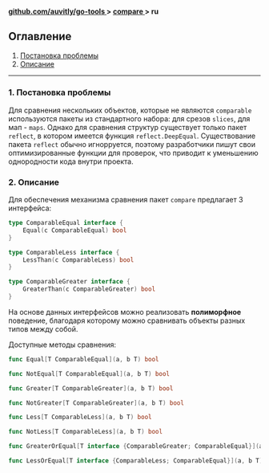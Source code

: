 <h4> 
    <a href="../../../README.md" align="center"> github.com/auvitly/go-tools </a> 
    > 
    <a href="../../README.md" align="center"> compare </a>
    >
    ru
</h4>


## Оглавление
1. [Постановка проблемы](#problem)
2. [Описание](#desc)

---

<a name="problem"></a>
### 1. Постановка проблемы

Для сравнения нескольких объектов, которые не являются `comparable` используются пакеты из стандартного набора:
для срезов `slices`, для мап - `maps`. Однако для сравнения структур существует только пакет `reflect`, 
в котором имеется функция `reflect.DeepEqual`. Существование пакета `reflect` обычно игнорруется, поэтому разработчики
пишут свои оптимизированные функции для проверок, что приводит к уменьшению однородности кода внутри проекта.

<a name="desc"></a>
### 2. Описание

Для обеспечения механизма сравнения пакет `compare` предлагает 3 интерфейса:
```go
type ComparableEqual interface {
	Equal(c ComparableEqual) bool
}

type ComparableLess interface {
	LessThan(c ComparableLess) bool
}

type ComparableGreater interface {
	GreaterThan(c ComparableGreater) bool
}
```

На основе данных интерфейсов можно реализовать **полиморфное** поведение, благодаря которому можно сравнивать
объекты разных типов между собой. 

Доступные методы сравнения:
```go
func Equal[T ComparableEqual](a, b T) bool

func NotEqual[T ComparableEqual](a, b T) bool 

func Greater[T ComparableGreater](a, b T) bool

func NotGreater[T ComparableGreater](a, b T) bool

func Less[T ComparableLess](a, b T) bool

func NotLess[T ComparableLess](a, b T) bool

func GreaterOrEqual[T interface {ComparableGreater; ComparableEqual}](a, b T) bool

func LessOrEqual[T interface {ComparableLess; ComparableEqual}](a, b T) bool
```